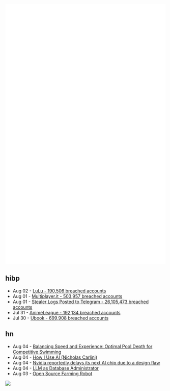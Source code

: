 ![Metrics](https://raw.githubusercontent.com/phixion/phixion/master/metrics.svg)

## hibp

<!--
for https://github.com/phixion/phixion/blob/main/.github/workflows/feeds.yml
-->
<!--START_SECTION:haveibeenpwnd-->
- Aug 02 - [LuLu - 190,506 breached accounts](https://haveibeenpwned.com/PwnedWebsites#LuLu)
- Aug 01 - [Multiplayer.it - 503,957 breached accounts](https://haveibeenpwned.com/PwnedWebsites#MultiplayerIt)
- Aug 01 - [Stealer Logs Posted to Telegram - 26,105,473 breached accounts](https://haveibeenpwned.com/PwnedWebsites#TelegramStealerLogs)
- Jul 31 - [AnimeLeague - 192,134 breached accounts](https://haveibeenpwned.com/PwnedWebsites#AnimeLeague)
- Jul 30 - [Ubook - 699,908 breached accounts](https://haveibeenpwned.com/PwnedWebsites#Ubook)
<!--END_SECTION:haveibeenpwnd-->

## hn

<!--
for https://github.com/phixion/phixion/blob/main/.github/workflows/feeds.yml
-->
<!--START_SECTION:hn-->
- Aug 04 - [Balancing Speed and Experience: Optimal Pool Depth for Competitive Swimming](https://www.aquaticsintl.com/facilities/balancing-speed-and-experience-optimal-pool-depth-for-competitive-swimming_o)
- Aug 04 - [How I Use AI (Nicholas Carlini)](https://nicholas.carlini.com/writing/2024/how-i-use-ai.html)
- Aug 04 - [Nvidia reportedly delays its next AI chip due to a design flaw](https://www.theverge.com/2024/8/3/24212518/nvidia-ai-chip-delay-blackwell-b200-microsoft-amazon-google-openai-meta-artificial-intelligence)
- Aug 04 - [LLM as Database Administrator](https://arxiv.org/abs/2312.01454)
- Aug 03 - [Open Source Farming Robot](https://farm.bot/)
<!--END_SECTION:hn-->

<!--
for https://yhype.me
-->
![](https://hit.yhype.me/github/profile?user_id=13013670)
